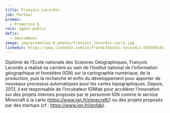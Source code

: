 ```yaml
---
title: François Lecordix
job: Porteur
promos:
  - Promotion 6
role: agent-public
defis:
  - Géocommuns
image: img/promotion-6-photos/francois_lecordix-carre.jpg
linkedin: https://www.linkedin.com/in/fran%C3%A7ois-lecordix-b55598147/
---
```


Diplômé de l’Ecole nationale des Sciences Géographiques, François Lecordix a réalisé sa carrière au sein de l’Institut national de l’information géographique et forestière (IGN) sur la cartographie numérique, de la production, puis la recherche et enfin du développement pour apporter de nouveaux processus automatiques pour les cartes topographiques. Depuis, 2013, il est responsable de l’incubateur IGNfab pour accélérer l’innovation sur des projets internes proposés par le personnel IGN comme  le  service Minecraft à la carte (https://www.ign.fr/minecraft/)   ou des projets proposés par des startups (cf : https://www.ign.fr/ignfab).
